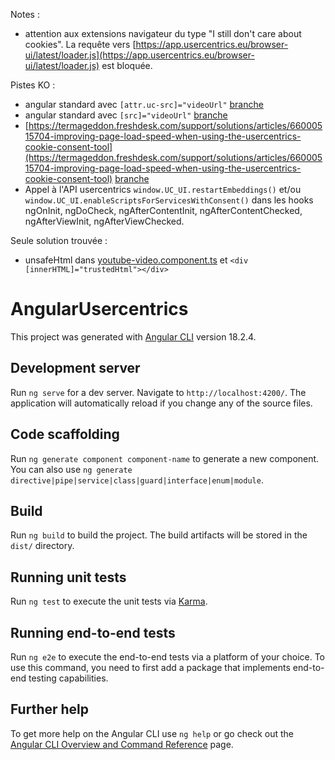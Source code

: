 Notes :
 * attention aux extensions navigateur du type "I still don't care about cookies". La requête vers [https://app.usercentrics.eu/browser-ui/latest/loader.js](https://app.usercentrics.eu/browser-ui/latest/loader.js) est bloquée.

Pistes KO :
 * angular standard avec `[attr.uc-src]="videoUrl"` [branche](https://github.com/avergnaud/angular-usercentrics/tree/ko-1)
 * angular standard avec `[src]="videoUrl"` [branche](https://github.com/avergnaud/angular-usercentrics/tree/ko-2)
 * [https://termageddon.freshdesk.com/support/solutions/articles/66000515704-improving-page-load-speed-when-using-the-usercentrics-cookie-consent-tool](https://termageddon.freshdesk.com/support/solutions/articles/66000515704-improving-page-load-speed-when-using-the-usercentrics-cookie-consent-tool) [branche](https://github.com/avergnaud/angular-usercentrics/tree/ko-3)
 * Appel à l'API usercentrics `window.UC_UI.restartEmbeddings()` et/ou `window.UC_UI.enableScriptsForServicesWithConsent()` dans les hooks ngOnInit, ngDoCheck, ngAfterContentInit, ngAfterContentChecked, ngAfterViewInit, ngAfterViewChecked.

Seule solution trouvée :
 * unsafeHtml  dans [youtube-video.component.ts](https://github.com/avergnaud/angular-usercentrics/blob/feature/video-id-dynamique/src/app/youtube-video/youtube-video.component.ts) et `<div [innerHTML]="trustedHtml"></div>`

# AngularUsercentrics

This project was generated with [Angular CLI](https://github.com/angular/angular-cli) version 18.2.4.

## Development server

Run `ng serve` for a dev server. Navigate to `http://localhost:4200/`. The application will automatically reload if you change any of the source files.

## Code scaffolding

Run `ng generate component component-name` to generate a new component. You can also use `ng generate directive|pipe|service|class|guard|interface|enum|module`.

## Build

Run `ng build` to build the project. The build artifacts will be stored in the `dist/` directory.

## Running unit tests

Run `ng test` to execute the unit tests via [Karma](https://karma-runner.github.io).

## Running end-to-end tests

Run `ng e2e` to execute the end-to-end tests via a platform of your choice. To use this command, you need to first add a package that implements end-to-end testing capabilities.

## Further help

To get more help on the Angular CLI use `ng help` or go check out the [Angular CLI Overview and Command Reference](https://angular.dev/tools/cli) page.
